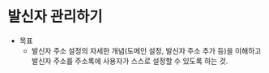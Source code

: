 # 발신자 관리하기

* 목표
  * 발신자 주소 설정의 자세한 개념(도메인 설정, 발신자 주소 추가 등)을 이해하고 발신자 주소를 주소록에 사용자가 스스로 설정할 수 있도록 하는 것.
